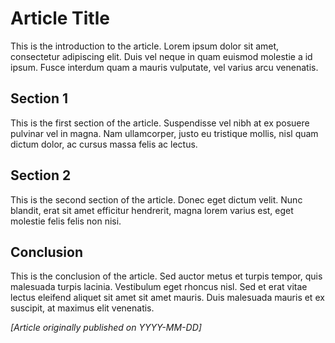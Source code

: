 # Article Title

This is the introduction to the article. Lorem ipsum dolor sit amet, consectetur adipiscing elit. Duis vel neque in quam euismod molestie a id ipsum. Fusce interdum quam a mauris vulputate, vel varius arcu venenatis.

## Section 1

This is the first section of the article. Suspendisse vel nibh at ex posuere pulvinar vel in magna. Nam ullamcorper, justo eu tristique mollis, nisl quam dictum dolor, ac cursus massa felis ac lectus. 

## Section 2

This is the second section of the article. Donec eget dictum velit. Nunc blandit, erat sit amet efficitur hendrerit, magna lorem varius est, eget molestie felis felis non nisi.

## Conclusion

This is the conclusion of the article. Sed auctor metus et turpis tempor, quis malesuada turpis lacinia. Vestibulum eget rhoncus nisl. Sed et erat vitae lectus eleifend aliquet sit amet sit amet mauris. Duis malesuada mauris et ex suscipit, at maximus elit venenatis. 

*[Article originally published on YYYY-MM-DD]*
